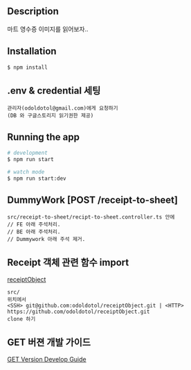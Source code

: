 ## Description

마트 영수증 이미지를 읽어보자..

## Installation

```bash
$ npm install
```
## .env & credential 세팅
```
관리자(odoldotol@gmail.com)에게 요청하기
(DB 와 구글스토리지 읽기권한 제공)
```

## Running the app

```bash
# development
$ npm run start

# watch mode
$ npm run start:dev
```
## DummyWork [POST /receipt-to-sheet]
```
src/receipt-to-sheet/recipt-to-sheet.controller.ts 안에
// FE 아래 주석처리.
// BE 아래 주석처리.
// Dummywork 아래 주석 제거.
```
## Receipt 객체 관련 함수 import
[receiptObject](https://github.com/odoldotol/receiptObject)
```
src/
위치에서
<SSH> git@github.com:odoldotol/receiptObject.git | <HTTP> https://github.com/odoldotol/receiptObject.git
clone 하기
```
## GET 버젼 개발 가이드
[GET Version Develop Guide](https://lygorithm.notion.site/GET-Version-Develop-Guide-b835a0f2e4114ec791e77ee2fd499214)
